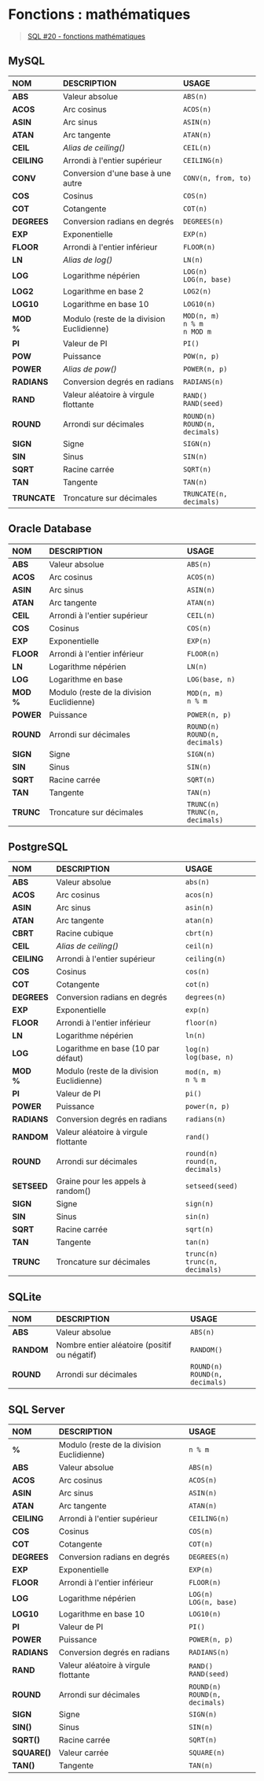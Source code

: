 # Fonctions : mathématiques

> [SQL #20 - fonctions mathématiques](https://www.youtube.com/watch?v=9Y20_0MQzEE)

## MySQL

|NOM|DESCRIPTION|USAGE|
|:--|:--|:--|
|**ABS**|Valeur absolue|`ABS(n)`|
|**ACOS**|Arc cosinus|`ACOS(n)`|
|**ASIN**|Arc sinus|`ASIN(n)`|
|**ATAN**|Arc tangente|`ATAN(n)`|
|**CEIL**|_Alias de ceiling()_|`CEIL(n)`|
|**CEILING**|Arrondi à l'entier supérieur|`CEILING(n)`|
|**CONV**|Conversion d'une base à une autre|`CONV(n, from, to)`|
|**COS**|Cosinus|`COS(n)`|
|**COT**|Cotangente|`COT(n)`|
|**DEGREES**|Conversion radians en degrés|`DEGREES(n)`|
|**EXP**|Exponentielle|`EXP(n)`|
|**FLOOR**|Arrondi à l'entier inférieur|`FLOOR(n)`|
|**LN**|_Alias de log()_|`LN(n)`|
|**LOG**|Logarithme népérien|`LOG(n)`<br>`LOG(n, base)`|
|**LOG2**|Logarithme en base 2|`LOG2(n)`|
|**LOG10**|Logarithme en base 10|`LOG10(n)`|
|**MOD<br>%<br>**|Modulo (reste de la division Euclidienne)|`MOD(n, m)`<br>`n % m`<br>`n MOD m`|
|**PI**|Valeur de PI|`PI()`|
|**POW**|Puissance|`POW(n, p)`|
|**POWER**|_Alias de pow()_|`POWER(n, p)`|
|**RADIANS**|Conversion degrés en radians|`RADIANS(n)`|
|**RAND**|Valeur aléatoire à virgule flottante|`RAND()`<br>`RAND(seed)`|
|**ROUND**|Arrondi sur décimales|`ROUND(n)`<br>`ROUND(n, decimals)`|
|**SIGN**|Signe|`SIGN(n)`|
|**SIN**|Sinus|`SIN(n)`|
|**SQRT**|Racine carrée|`SQRT(n)`|
|**TAN**|Tangente|`TAN(n)`|
|**TRUNCATE**|Troncature sur décimales|`TRUNCATE(n, decimals)`|

## Oracle Database

|NOM|DESCRIPTION|USAGE|
|:--|:--|:--|
|**ABS**|Valeur absolue|`ABS(n)`|
|**ACOS**|Arc cosinus|`ACOS(n)`|
|**ASIN**|Arc sinus|`ASIN(n)`|
|**ATAN**|Arc tangente|`ATAN(n)`|
|**CEIL**|Arrondi à l'entier supérieur|`CEIL(n)`|
|**COS**|Cosinus|`COS(n)`|
|**EXP**|Exponentielle|`EXP(n)`|
|**FLOOR**|Arrondi à l'entier inférieur|`FLOOR(n)`|
|**LN**|Logarithme népérien|`LN(n)`|
|**LOG**|Logarithme en base|`LOG(base, n)`|
|**MOD<br>%**|Modulo (reste de la division Euclidienne)|`MOD(n, m)`<br>`n % m`|
|**POWER**|Puissance|`POWER(n, p)`|
|**ROUND**|Arrondi sur décimales|`ROUND(n)`<br>`ROUND(n, decimals)`|
|**SIGN**|Signe|`SIGN(n)`|
|**SIN**|Sinus|`SIN(n)`|
|**SQRT**|Racine carrée|`SQRT(n)`|
|**TAN**|Tangente|`TAN(n)`|
|**TRUNC**|Troncature sur décimales|`TRUNC(n)`<br>`TRUNC(n, decimals)`|

## PostgreSQL

|NOM|DESCRIPTION|USAGE|
|:--|:--|:--|
|**ABS**|Valeur absolue|`abs(n)`|
|**ACOS**|Arc cosinus|`acos(n)`|
|**ASIN**|Arc sinus|`asin(n)`|
|**ATAN**|Arc tangente|`atan(n)`|
|**CBRT**|Racine cubique|`cbrt(n)`|
|**CEIL**|_Alias de ceiling()_|`ceil(n)`|
|**CEILING**|Arrondi à l'entier supérieur|`ceiling(n)`|
|**COS**|Cosinus|`cos(n)`|
|**COT**|Cotangente|`cot(n)`|
|**DEGREES**|Conversion radians en degrés|`degrees(n)`|
|**EXP**|Exponentielle|`exp(n)`|
|**FLOOR**|Arrondi à l'entier inférieur|`floor(n)`|
|**LN**|Logarithme népérien|`ln(n)`|
|**LOG**|Logarithme en base (10 par défaut)|`log(n)`<br>`log(base, n)`|
|**MOD<br>%**|Modulo (reste de la division Euclidienne)|`mod(n, m)`<br>`n % m`|
|**PI**|Valeur de PI|`pi()`|
|**POWER**|Puissance|`power(n, p)`|
|**RADIANS**|Conversion degrés en radians|`radians(n)`|
|**RANDOM**|Valeur aléatoire à virgule flottante|`rand()`|
|**ROUND**|Arrondi sur décimales|`round(n)`<br>`round(n, decimals)`|
|**SETSEED**|Graine pour les appels à random()|`setseed(seed)`|
|**SIGN**|Signe|`sign(n)`|
|**SIN**|Sinus|`sin(n)`|
|**SQRT**|Racine carrée|`sqrt(n)`|
|**TAN**|Tangente|`tan(n)`|
|**TRUNC**|Troncature sur décimales|`trunc(n)`<br>`trunc(n, decimals)`|

## SQLite

|NOM|DESCRIPTION|USAGE|
|:--|:--|:--|
|**ABS**|Valeur absolue|`ABS(n)`|
|**RANDOM**|Nombre entier aléatoire (positif ou négatif)|`RANDOM()`|
|**ROUND**|Arrondi sur décimales|`ROUND(n)`<br>`ROUND(n, decimals)`|

## SQL Server

|NOM|DESCRIPTION|USAGE|
|:--|:--|:--|
|**%**|Modulo (reste de la division Euclidienne)|`n % m`|
|**ABS**|Valeur absolue|`ABS(n)`|
|**ACOS**|Arc cosinus|`ACOS(n)`|
|**ASIN**|Arc sinus|`ASIN(n)`|
|**ATAN**|Arc tangente|`ATAN(n)`|
|**CEILING**|Arrondi à l'entier supérieur|`CEILING(n)`|
|**COS**|Cosinus|`COS(n)`|
|**COT**|Cotangente|`COT(n)`|
|**DEGREES**|Conversion radians en degrés|`DEGREES(n)`|
|**EXP**|Exponentielle|`EXP(n)`|
|**FLOOR**|Arrondi à l'entier inférieur|`FLOOR(n)`|
|**LOG**|Logarithme népérien|`LOG(n)`<br>`LOG(n, base)`|
|**LOG10**|Logarithme en base 10|`LOG10(n)`|
|**PI**|Valeur de PI|`PI()`|
|**POWER**|Puissance|`POWER(n, p)`|
|**RADIANS**|Conversion degrés en radians|`RADIANS(n)`|
|**RAND**|Valeur aléatoire à virgule flottante|`RAND()`<br>`RAND(seed)`|
|**ROUND**|Arrondi sur décimales|`ROUND(n)`<br>`ROUND(n, decimals)`|
|**SIGN**|Signe|`SIGN(n)`|
|**SIN()**|Sinus|`SIN(n)`|
|**SQRT()**|Racine carrée|`SQRT(n)`|
|**SQUARE()**|Valeur carrée|`SQUARE(n)`|
|**TAN()**|Tangente|`TAN(n)`|
